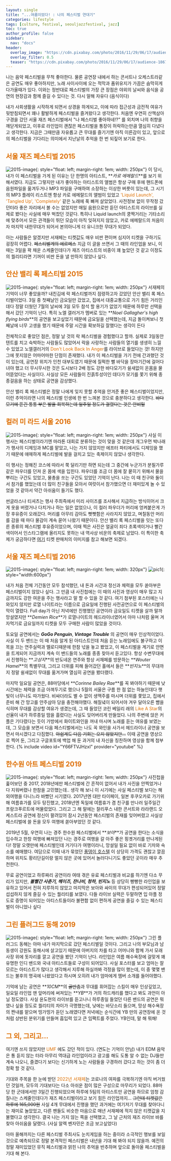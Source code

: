 ```yaml
---
layout: single
title: "...여름이었다! : 나의 페스티벌 연대기"
categories: lifestyle
tags: [culture, festival, seouljazzfestival, jazz]
toc: true
author_profile: false
sidebar:
  nav: "docs"
header:
  overlay_image: "https://cdn.pixabay.com/photo/2016/11/29/06/17/audience-1867754_1280.jpg"
  overlay_filter: 0.5
  teaser: "https://cdn.pixabay.com/photo/2016/11/29/06/17/audience-1867754_1280.jpg"
---
```


나는 음악 페스티벌을 무척 좋아한다. 물론 공연장 내에서 하는 콘서트나 오케스트라같은 공연도 매우 좋아하지만, 노래 사이사이에 오는 적막과 품위유지가 가끔은 숨막히게 다가올때가 있다. 이와는 정반대로 페스티벌의 가장 큰 장점은 야외의 날씨와 음식을 공연의 현장감과 함께 즐길 수 있다는 것. 다시 말해 자유다 (음식이다)

내가 사회생활을 시작하게 되면서 상경을 하게되고, 이에 따라 접근성과 금전적 여유가 뒷받침되면서 꽤나 활발하게 페스티벌을 즐겨왔다고 생각한다. 처음엔 우연히 산책삼아 구경을 갔던 서울 재즈 페스티벌에서 "나 페스티벌 좋아하네!?" 를 외치며 나의 취향을 깨닫게되었고, 이후로 라인업이 괜찮은 페스티벌을 통장이 허락하는만큼 열심히 다녔다고 생각한다. 지금은 그때만큼 자유롭고 큰 무대를 즐기기엔 아직 이른감이 있고, 앞으로의 페스티벌을 기다리는 의미에서 지난날의 추억을 한 번 되짚어 보기로 한다.

## <span style="color:#DE7003">서울 재즈 페스티벌 2015</span>

![2015-image](http://seouljazz.co.kr/data/file/history/thumb-238290393_BJi27R8l_f87363f12b6ab3c147fa02d5f564c49c74f4e2b0_320x452.jpg){: style="float: left; margin-right: 1em; width: 250px"}
이 당시, 내가 이 페스티벌을 가게 된 이유는 단 한명의 아티스트, **_카로 에메랄드_**를 보기 위해서였다. 지금도 그렇지만 내가 좋아하는 아티스트의 앨범은 항상 구매 후에 핸드폰에 음원파일을 옮겨두거나 MP3 파일을 구매하여 소장하는 이상한 버릇이 있는데, 그 시기의 MP3 플레이 리스트엔 항상 카로 에메랄드의 앨범이 있었고 <span style="color:#DE7003">'Liquid Launch', 'Tangled Up', 'Completely'</span> 같은 노래에 푹 빠져 살았었다. 사전정보 없이 무작정 갔던터라 좋은 자리에서 볼 수는 없었지만 매일 음원으로만 듣던 아티스트의 라이브를 실제로 봤다는 사실에 매우 벅찼던 것같다. 특히나 Liquid launch의 쿵짝거리는 기타소리에 맞추어서 모든 관객들이 뛰던 모습이 아직 잊혀지지 않았고, 카로 에메랄드의 처음이자 마지막 내한무대가 되어서 본의아니게 더 유니크한 무대가 되었다.

아는 사람들은 알겠지만 서재페는 티켓값도 매우 비싼 편이며 심지어 티켓을 구하기도 굉장히 어렵다. ~~페스티벌계의 에르메스~~ 지금 이 글을 쓰면서 그 때의 라인업을 보니, 이 때는 3일을 꽉 채운 스케줄인데다가 재즈 아티스트의 비중이 꽤 높았던 것 같고 이정도의 퀄리티라면 기꺼이 비싼 돈을 낼 만하지 않았나 싶다.
<br />

## <span style="color:#DE7003">안산 밸리 록 페스티벌 2015</span>

![2015-image](https://www.thefestival.co.kr/upfile/img/2015/07/admin_1435800881.jpg){: style="float: left; margin-right: 1em; width: 250px"}
서재페의 기억이 너무 좋았을까? 내친김에 락 페스티벌까지 점령하고자 갔었던 안산 밸리 록 페스티벌이었다. 3일 중 첫째날인 금요일만 갔었고, 집에서 대중교통으로 가기 힘든 거리인데다 정말 더웠던 7월의 날씨에 3일 모두 참석 할 용기가 없었기 때문에 하루만 선택을 해서 갔던 기억이 난다. 특히 노엘 갤러거가 멤버로 있는 **_Noel Gallagher's high flying birds_**의 공연을 보고싶었기 때문에 금요일을 선택했는데, 지금 돌이켜보니 첫째날에 너무 고생을 했기 때문에 주말 시간을 확보하길 잘했다는 생각이 든다<br />

전체적으로 좋았던 점은, 정말 날 것의 락 페스티벌을 경험했다고 할까. 실제로 3일동안 텐트를 치고 숙박하는 사람들도 많았어서 락을 사랑하는 사람들의 열기를 생생히 느낄 수 있었고 노엘갤러거의 <span style="color:#DE7003">Don't Look Back In Anger</span>를 라이브로 들었다는 것! 하지만 그에 못지않은 어마어마한 단점이 존재했다. 내가 이 페스티벌을 가기 전에 간과했던 것이 있는데, 공연장 위치가 인천 대부도였기 때문에 질퍽한 뻘 바닥을 장마기간에 걸어다녀야 했고 더 무시무시한 것은 도시보다 2배 정도 강한 바다모기가 쉴새없이 온몸을 물어뜯었다는 사실이다. 사실상 모든 사람들이 진흙투성이인 데다가 모기를 쫓기 위해 종종걸음을 하는 상태로 공연을 감상했다. <br />

안산 밸리 록 페스티벌은 정말 나에게 잊지 못할 추억을 안겨준 좋은 페스티벌이었지만, 이런 추억이라면 나의 페스티벌 인생에 한 번 느껴본 것으로 충분하다고 생각한다. ~~바다모기에 뜯긴 퉁퉁 부은 발을 회복하는데 일주일 정도가 걸렸다는 것은 안비밀~~
<br />

## <span style="color:#DE7003">컬러 미 라드 서울 2016</span>

![2015-image](http://tkfile.yes24.com/upload2/PerfBlog/201603/20160309/20160309-23576_1.jpg){: style="float: left; margin-right: 1em; width: 250px"}
사실 이 행사는 페스티벌이라기엔 마라톤 대회로 분류하는 것이 맞을 것 같은데 개그우먼 박나래가 행사의 디제잉과 MC를 맡았고, 나는 가지 않았지만 에프터 파티에서도 디제잉을 했기 때문에 애매하게 페스티벌에 발을 걸치고 있는 축제이지 않았나 생각한다.

이 행사는 정해진 코스에 따라서 쭉 달리기만 하면 되는데 그 중간에 누군가가 분필가루같은 파우더를 던져 온 몸에 색을 입힌다. 파우더를 조금 더 몸에 잘 뭍히기 위해서 물을 뿌리는 구간도 있었고, 물총을 쏘는 구간도 있었던 기억이 난다. 나는 이 때 친구와 둘이서 참가를 했었는데 더 많이 친구들을 모아서 여럿이서 참가했으면 더 재미있게 놀 수 있었을 것 같아서 약간 아쉬움이 들기도 했다.

썬글라스나 티셔츠는 행사 주최즉에서 미리 사이즈를 조사해서 지급하는 방식이어서 크게 옷을 버렸거나 다치거나 하는 일은 없었으나, 이 컬러 파우더가 머리에 엉켜붙은게 가장 후유증이 오래갔다. 머리를 아무리 감아도 뻣뻣함은 사라지지 않았고, 며칠동안 머리를 감을 때 마다 물감이 계속 묻어 나왔기 때문이다. 안산 밸리 록 페스티벌을 잇는 또다른 종류의 페스티벌 후유증이었으며, 이때 찍은 사진은 얼굴이 죄다 초록색이거나 빨간색이어서 인스타그램에 올리지도 못하는 내 역사상 비운의 축제로 남았다. 이 특이한 축제가 궁금하다면 [여기](http://ticket.yes24.com/Perf/23576) 티켓 판매처의 이미지를 참고 해보면 되겠다.
<br />

## <span style="color:#DE7003">서울 재즈 페스티벌 2016</span>

![2015-image](http://www.seouljazz.co.kr/data/file/history/thumb-238290393_je7Zv83u_452b74b243790977d472e02519629ee99bfb0f28_320x452.jpg){: style="float: left; margin-right: 1em; width: 320px"}
![pic1](/screenshots/2022-06-24-my_festival_history-pic1.jpeg){: style="width:600px"}

내가 처음 전체 기간동안 모두 참석했던, 내 돈과 시간과 정신과 체력을 모두 쏟아부은 페스티벌이지 않았나 싶다. 그 만큼 내 사진첩에는 이 때의 사진과 영상이 매우 많고 지금까지도 강한 여운을 주는 행사라고 말 할 수 있을 것 같다. 여기 첨부된 포스터에는 나와있지 않지만 로열 나이트라는 이름으로 금요일에 진행된 사전공연으로 이 페스티벌의 막이 열렸다. Full day가 아닌 저녁에만 진행했던 공연이라 금요일도 티켓을 살까 말까 망설였지만 **_Demien Rice_**가 로열나이트의 헤드라이너였어서 아마 나처럼 울며 겨자먹기로 금요일까지 티켓을 모두 구매한 사람이 많았을 것이다.

토요일 공연에서는 **_GoGo Penguin_**, **_Vintage Trouble_** 의 공연이 매우 인상적이었다. 사실 이 두 밴드는 이 때 처음 알게 된 아티스트인데 처음 듣는 노래임에도 불구하고 이목을 끄는 연주실력과 멜로디때문에 한참 넋을 놓고 봤었고, 이 페스티벌을 계기로 안면을 트게되어 지금까지 계속 이 밴드들의 노래를 종종 찾아서 듣고있다. 항상 수변무대에서 진행하는 **_고상지_**의 반도네온 연주와 항상 서재페를 방문하는 **_Wouter Hamel_**의 특별무대, 그리고 더위를 피해 들어갔던 홀에서 들은 **_빈지노_**의 무대까지 정말 쉴새없이 무대를 옮겨가며 열심히 공연을 봤더랬다.

마지막 일요일 공연은, 88마당에서 **_Corinne Bailey Rae_**를 꼭 봐야하기 때문에 낮 시간에는 체력을 조금 아껴두기로 했으나 5월의 서울은 구름 한 점 없는 하늘인데다 햇빛이 너무나도 따가웠다. 비싸더라도 별 수 없이 생맥주를 마시며 더위를 쫓았고, 집에서 준비 해 간 망고를 안주삼아 당을 충전해야했다. 해질녘이 되어서야 겨우 달아오른 뺨을 식히며 무대를 감상할 여유가 생겼는데, 그 때 들었던 코린 베일리 래의 <span style="color:#DE7003">Like A Star</span>의 선율이 내가 하루종일 땀을 흘렸다는 사실도 잊어버리게 만들었다. 나의 주변에 앉은 커플은 기다렸다는 듯이 가방에서 화이트와인을 꺼내 마시며 노래를 듣는 여유를 보였는데, 그 모습을 보면서 다음 페스티벌에서는 나도 꼭 와인을 사가서 헤드라이너 공연을 보면서 마시겠다고 다짐했다.
~~아쉽게도 다음 기회는 오지 않았지만...~~
이때 공연을 영상으로 찍어 둔, 그리고 구글포토에 백업 해 둔 과거의 내 자신을 칭찬하며 영상을 함께 첨부한다.
{% include video id="Y66FTVJHzxI" provider="youtube" %}

## <span style="color:#DE7003">한수원 아트 페스티벌 2019</span>

![2015-image](https://gfcorp.co.kr/gf-portfolio/2019/hafesta/hafesta-00.jpg){: style="float: left; margin-right: 1em; width: 250px"}
사진첩을 훑어보던 중 2017, 2018년에만 페스티벌에 간 흔적이 없어서 내가 사진을 안찍었거나 다 지워버렸나 한참을 고민했는데.. 생각 해 보니 이 시기에는 사실 페스티벌 보다는 해외여행을 다니느라 바빴던 시기였다. 2017년엔 대만 타이페이, 일본 후쿠오카로 가기위해 여름휴가를 모두 탕진했고, 2018년엔 독일에 여름휴가 겸 친구를 만나러 일주일간 프랑크푸르트에 머물렀었다. 그리고 그 해 말에는 찰리푸스 내한 콘서트와 라라랜드 오케스트라 공연에 정신이 팔려있어 잠시 2년동안 페스티벌의 존재를 잊어버렸고 사실상 페스티벌에 쓸 돈을 모두 여행에 쏟아부었던 것 같다.

2019년 5월, 우연히 나는 경주 한수원 페스티벌에서 **_보아_**가 공연을 한다는 소식을 입수하고 한창 여행에 빠져있던 나는 경주로 여행을 갈 아주 좋은 핑곗거리를 만나게된다! 정말 오랫만에 페스티벌인데 거기다가 여행이라니, 망설일 필요 없이 바로 기차와 숙소를 예매했다. 여담으로 이때 내가 묶었던 [풍뎅이 호스텔](https://blog.naver.com/thepiace) 이 상당히 가격도 괜찮고 깔끔하며 위치도 황리단길이랑 멀지 않은 곳에 있어서 놀러다니기도 좋았던 곳이라 매우 추천한다.

무료 공연이었고 하루짜리 공연이라 여태 겪은 유료 페스티벌과 비교를 하기엔 다소 무리가 있지만, **_볼빨간 사춘기, 헤이즈, 잔나비, 청하, 빈지노_** 등 상당히 빵빵한 라인업을 보유하고 있어서 전혀 지루하지 않았고 마지막은 보아와 싸이의 무대가 편성되어있어 정말 섭섭하지 않게 즐길 수 있는 퀄리티를 보였다. 다들 라이브 실력은 두말하면 입 아플 정도로 증명이 되어있는 아티스트들이라 불편함 없이 편하게 공연을 즐길 수 있는 페스티벌이 아니었나 싶다

## <span style="color:#DE7003">그린 플러그드 동해 2019</span>

![2015-image](https://www.pressian.com/data/photos/cdn/20190729/art_1563412500.jpg){: style="float: left; margin-right: 1em; width: 250px"}
그린 플러그드 동해는 아마 내가 마지막으로 갔던 페스티벌일 것이다. 그리고 나의 부모님과 남동생이 강원도 동해시에 살고있기 때문에 아버지의 차를 타고 어머니와 함께 가서 모래사장 위에 돗자리를 깔고 공연을 봤던 기억이 난다. 라인업은 여름 해수욕장에 걸맞게 꽤 유명한 인디 밴드와 국내 아티스트들로 구성이 되어있다. 사실 포스터를 보고 엄마는 잘 모르는 아티스트가 많다고 생각해서 지루해 하실까봐 걱정을 많이 했는데, 이 중 몇몇 밴드는 불후의 명곡에 나왔었다고 하시며 오히려 내가 엄마에게 멤버 소개를 들어야했다.

기억에 남는 공연은 **_10CM_**의 ~~골반춤~~과 무대를 휘어잡는 스킬이 매우 인상깊었고, 일요일 라인업 맨 앞머리에 써져있는 **_YB_**가 거의 하드캐리를 했다고 봐도 과언이 아닐 정도였다. 사실 윤도현의 라이브를 듣고나니 하루종일 들었던 다른 밴드의 공연은 뭐였나 싶을 정도로 퀄리티의 차이가 극명했는데, 낮에는 바닷소리 들으며, 망상 해수욕장의 짠내를 맡으며 띵가띵가 듣던 노래였다면 저녁에는 순식간에 YB 만의 공연장에 온 것 처럼 상반된 분위기를 만들며 흡입력 있고 큰 임팩트를 주었다. YB인데, 말 해 뭐해!

## <span style="color:#DE7003">그 외, 그리고...</span>

여기엔 쓰지 않았지만 <span style="color:#DE7003">UMF</span> 에도 갔던 적이 있다. (연도는 기억이 안남) 내가 EDM 음악은 통 듣지 않는 터라 아무리 역대급 라인업이라고 광고를 해도 도통 알 수 없는 DJ들만 계속 나오니, 즐겼다기 보다는 신기하게 노는 사람들을 구경하러 갔다고 하는 것이 좀 더 정확 할 것 같다.

기대와 주목을 한 눈에 받던 <span style="color:#DE7003">2022년 서재페</span>는 코로나의 여파를 극복하기엔 아직 버거웠던 것일까, 모두의 기대보다는 다소 아쉬운 점이 많은 구성으로 마무리가 되었다. 88마당 한 군데에서만 3일간 진행되었으며 하루에 5팀의 아티스트만 공연을 하므로 엄청 감질나는 스케줄인데다가 재즈 페스티벌이라고 보기 힘든 라인업까지... ~~그런데 티켓값은 하루에 165,000원~~ 사실 4개 무대에서 진행을 했던 과거에는 여기저기 무대를 찾아다니는 재미로 놀았었고, 다른 팬들도 비슷한 마음으로 매년 서재페에 적지 않은 티켓값을 지불했다고 생각한다. 결국 나는 가지 않는 쪽을 선택했고, 그 날 근처의 재즈 라이브 바를 찾아 아쉬움을 달랬다. (사실 알렉 벤자민은 조금 보고싶었다)

아마 올해까지는 다른 페스티벌 주최사도 눈치게임을 하는 중이라 소극적인 행보를 보일 것으로 예측되므로 정말 본격적인 페스티벌은 내년을 기대 해 봐야 되지 않을까. 예전의 정말 재미있었던 뮤직 페스티벌과 얽힌 나의 추억을 반추하며 앞으로 돌아올 페스티벌을 기대 해 본다.
